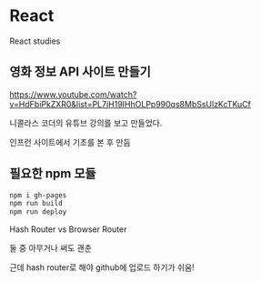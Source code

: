 # React
React studies



## 영화 정보 API 사이트 만들기

https://www.youtube.com/watch?v=HdFbiPkZXR0&list=PL7jH19IHhOLPp990qs8MbSsUlzKcTKuCf

니콜라스 코더의 유튜브 강의를 보고 만들었다.

인프런 사이트에서 기초를 본 후 만듬

## 필요한 npm 모듈

```bash
npm i gh-pages
npm run build
npm run deploy
```

Hash Router vs Browser Router

둘 중 아무거나 써도 괜춘

근데 hash router로 해야 github에 업로드 하기가 쉬움!
